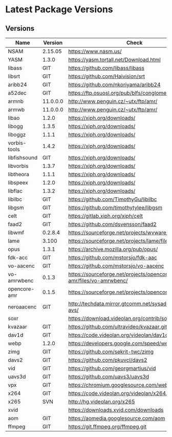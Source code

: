 
# Latest Package Versions
## Versions
| Name | Version  | Check |
| --- |----------| --- |
| NSAM | 2.15.05  | https://www.nasm.us/ |
| YASM | 1.3.0    | https://yasm.tortall.net/Download.html |
| libass | GIT      | https://github.com/libass/libass |
| libsrt | GIT      | https://github.com/Haivision/srt |
| aribb24 | GIT      | https://github.com/nkoriyama/aribb24 |
| a52dec | GIT      | https://ftp.osuosl.org/pub/blfs/conglomeration/a52dec |
| armnb | 11.0.0.0 | http://www.penguin.cz/~utx/ftp/amr/ |
| armwb | 11.0.0.0 | http://www.penguin.cz/~utx/ftp/amr/ |
| libao | 1.2.0    | https://xiph.org/downloads/ |
| libogg | 1.3.5    | https://xiph.org/downloads/ |
| liboggz | 1.1.1    | https://xiph.org/downloads/ |
| vorbis-tools | 1.4.2    | https://xiph.org/downloads/ |
| libfishsound | GIT      | https://xiph.org/downloads/ |
| libvorbis | 1.3.7    | https://xiph.org/downloads/ |
| libtheora | 1.1.1    | https://xiph.org/downloads/ |
| libspeex | 1.2.0    | https://xiph.org/downloads/ | 
| libflac | 1.3.2    | https://xiph.org/downloads/ |
| libilbc | GIT      | https://github.com/TimothyGu/libilbc |
| libgsm | GIT      | https://github.com/timothytylee/libgsm |
| celt | GIT      | https://gitlab.xiph.org/xiph/celt |
| faad2 | GIT      | https://github.com/dsvensson/faad2 |
| libwmf | 0.2.8.4  | https://sourceforge.net/projects/wvware/files/ |
| lame | 3.100    | https://sourceforge.net/projects/lame/files/ |
| opus | 1.3.1    | https://archive.mozilla.org/pub/opus/ |
| fdk-acc | GIT      | https://github.com/mstorsjo/fdk-aac |
| vo-aacenc | GIT      | https://github.com/mstorsjo/vo-aacenc |
| vo-amrwbenc | 0.1.3    | https://sourceforge.net/projects/opencore-amr/files/vo-amrwbenc/ |
| opencore-amr | 0.1.5    | https://sourceforge.net/projects/opencore-amr/files/ |
| neroaacenc | GIT      | http://techdata.mirror.gtcomm.net/sysadmin/ffmpeg-avs/ |
| soxr |          | https://download.videolan.org/contrib/soxr |
| kvazaar | GIT      | https://github.com/ultravideo/kvazaar.git|
| dav1d | GIT      | https://code.videolan.org/videolan/dav1d.git |
| webp | 1.2.0    | https://developers.google.com/speed/webp/download |
| zimg | GIT      | https://github.com/sekrit-twc/zimg |
| davs2 | GIT      | https://github.com/pkuvcl/davs2 |
| vid | GIT      | https://github.com/georgmartius/vid |
| uavs3d | GIT      | https://github.com/uavs3/uavs3d |
| vpx | GIT      | https://chromium.googlesource.com/webm/libvpx.git |
| x264 | GIT      | https://code.videolan.org/videolan/x264.git |
| x265 | SVN      | http://hg.videolan.org/x265 |
| xvid |          | https://downloads.xvid.com/downloads |
| aom | GIT      | https://aomedia.googlesource.com/aom |
| ffmpeg | GIT      | https://git.ffmpeg.org/ffmpeg.git |



